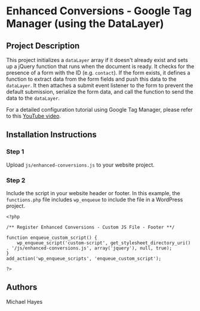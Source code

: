 # Enhanced Conversions - Google Tag Manager (using the DataLayer)

## Project Description
This project initializes a `dataLayer` array if it doesn't already exist and sets up a jQuery function that runs when the document is ready. It checks for the presence of a form with the ID (e.g. `contact`). If the form exists, it defines a function to extract data from the form fields and push this data to the `dataLayer`. It then attaches a submit event listener to the form to prevent the default submission, serialize the form data, and call the function to send the data to the `dataLayer`.

For a detailed configuration tutorial using Google Tag Manager, please refer to this [YouTube video](https://www.youtube.com/watch?v=QbFMSEXEt5g).

## Installation Instructions

### Step 1
Upload `js/enhanced-conversions.js` to your website project.

### Step 2
Include the script in your website header or footer. In this example, the `functions.php` file includes `wp_enqueue` to include the file in a WordPress project.

```
<?php

/** Register Enhanced Conversions - Custom JS File - Footer **/

function enqueue_custom_script() {
    wp_enqueue_script('custom-script', get_stylesheet_directory_uri() . '/js/enhanced-conversions.js', array('jquery'), null, true);
}
add_action('wp_enqueue_scripts', 'enqueue_custom_script');

?>
```
## Authors
Michael Hayes
